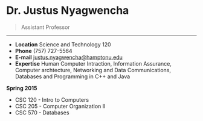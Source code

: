 # Dr. Justus Nyagwencha

> Assistant Professor

---

- **Location** Science and Technology 120
- **Phone** (757) 727-5564
- **E-mail** justus.nyagwencha@hamptonu.edu
- **Expertise** Human Computer Intraction, Information Assurance, Computer archtecture, Networking and Data Communications, Databases and Programming in C++ and Java

**Spring 2015**

- CSC 120 - Intro to Computers
- CSC 205 - Computer Organization II
- CSC 570 - Databases
